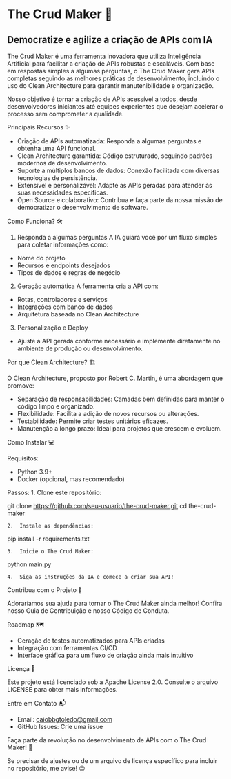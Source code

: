 # The Crud Maker 🚀

## Democratize e agilize a criação de APIs com IA

The Crud Maker é uma ferramenta inovadora que utiliza Inteligência Artificial para facilitar a criação de APIs robustas e escaláveis. Com base em respostas simples a algumas perguntas, o The Crud Maker gera APIs completas seguindo as melhores práticas de desenvolvimento, incluindo o uso do Clean Architecture para garantir manutenibilidade e organização.

Nosso objetivo é tornar a criação de APIs acessível a todos, desde desenvolvedores iniciantes até equipes experientes que desejam acelerar o processo sem comprometer a qualidade.

Principais Recursos ✨
- Criação de APIs automatizada: Responda a algumas perguntas e obtenha uma API funcional.
- Clean Architecture garantida: Código estruturado, seguindo padrões modernos de desenvolvimento.
- Suporte a múltiplos bancos de dados: Conexão facilitada com diversas tecnologias de persistência.
- Extensível e personalizável: Adapte as APIs geradas para atender às suas necessidades específicas.
- Open Source e colaborativo: Contribua e faça parte da nossa missão de democratizar o desenvolvimento de software.

Como Funciona? 🛠️
1.	Responda a algumas perguntas
A IA guiará você por um fluxo simples para coletar informações como:
- Nome do projeto
- Recursos e endpoints desejados
- Tipos de dados e regras de negócio
2.	Geração automática
A ferramenta cria a API com:
- Rotas, controladores e serviços
- Integrações com banco de dados
- Arquitetura baseada no Clean Architecture
3.	Personalização e Deploy
- Ajuste a API gerada conforme necessário e implemente diretamente no ambiente de produção ou desenvolvimento.

Por que Clean Architecture? 🏗️

O Clean Architecture, proposto por Robert C. Martin, é uma abordagem que promove:
- Separação de responsabilidades: Camadas bem definidas para manter o código limpo e organizado.
- Flexibilidade: Facilita a adição de novos recursos ou alterações.
- Testabilidade: Permite criar testes unitários eficazes.
- Manutenção a longo prazo: Ideal para projetos que crescem e evoluem.

Como Instalar 💻

Requisitos:
- Python 3.9+
- Docker (opcional, mas recomendado)

Passos:
	1.	Clone este repositório:

git clone https://github.com/seu-usuario/the-crud-maker.git
cd the-crud-maker


	2.	Instale as dependências:

pip install -r requirements.txt


	3.	Inicie o The Crud Maker:

python main.py


	4.	Siga as instruções da IA e comece a criar sua API!

Contribua com o Projeto 🤝

Adoraríamos sua ajuda para tornar o The Crud Maker ainda melhor! Confira nosso Guia de Contribuição e nosso Código de Conduta.

Roadmap 🗺️
- Geração de testes automatizados para APIs criadas
- Integração com ferramentas CI/CD
- Interface gráfica para um fluxo de criação ainda mais intuitivo

Licença 📄

Este projeto está licenciado sob a Apache License 2.0. Consulte o arquivo LICENSE para obter mais informações.

Entre em Contato 📬
- Email: caiobbgtoledo@gmail.com
- GitHub Issues: Crie uma issue

Faça parte da revolução no desenvolvimento de APIs com o The Crud Maker! 🚀

Se precisar de ajustes ou de um arquivo de licença específico para incluir no repositório, me avise! 😊
